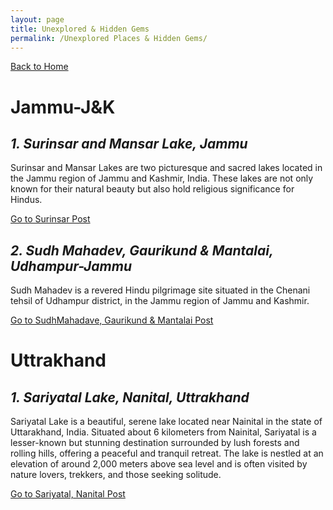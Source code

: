 ```yaml
---
layout: page
title: Unexplored & Hidden Gems
permalink: /Unexplored Places & Hidden Gems/
---
```

[Back to Home](https://bsgh1107.github.io/)



# **Jammu-J&K**
## *1. Surinsar and Mansar Lake, Jammu*
Surinsar and Mansar Lakes are two picturesque and sacred lakes located in the Jammu region of Jammu and Kashmir, India. These lakes are not only known for their natural beauty but also hold religious significance for Hindus.  

[Go to Surinsar Post](https://bsgh1107.github.io/blog/travel/2025/03/10/surinsar-Jammu.html)  

## *2. Sudh Mahadev, Gaurikund & Mantalai, Udhampur-Jammu*
Sudh Mahadev is a revered Hindu pilgrimage site situated in the Chenani tehsil of Udhampur district, in the Jammu region of Jammu and Kashmir.   
  
    
[Go to SudhMahadave, Gaurikund  & Mantalai Post](https://bsgh1107.github.io/blog/travel/2025/05/16/SudhMahadev-Gaurikund-Mantalai.html)


# **Uttrakhand**
## *1. Sariyatal Lake, Nanital, Uttrakhand*
Sariyatal Lake is a beautiful, serene lake located near Nainital in the state of Uttarakhand, India. Situated about 6 kilometers from Nainital, Sariyatal is a lesser-known but stunning destination surrounded by lush forests and rolling hills, offering a peaceful and tranquil retreat. The lake is nestled at an elevation of around 2,000 meters above sea level and is often visited by nature lovers, trekkers, and those seeking solitude.  

[Go to Sariyatal, Nanital Post](https://bsgh1107.github.io/blog/travel/2025/03/13/Sariyatal-Nanital.html)


